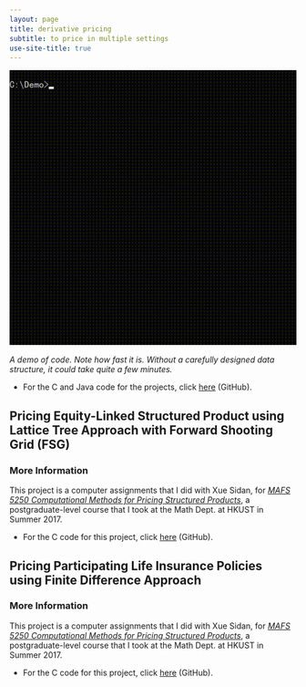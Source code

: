 ```yaml
---
layout: page
title: derivative pricing
subtitle: to price in multiple settings
use-site-title: true
---
```


![demo](demo.gif)

*A demo of code. Note how fast it is. Without a carefully designed data structure, it could take quite a few minutes.*

- For the C and Java code for the projects, click [here](https://github.com/imfl/derivative-pricing) (GitHub).

## Pricing Equity-Linked Structured Product using Lattice Tree Approach with Forward Shooting Grid (FSG)

### More Information 

This project is a computer assignments that I did with Xue Sidan, for [*MAFS 5250 Computational Methods for Pricing Structured Products*](https://www.math.ust.hk/~maykwok/MAFS5250.htm), a postgraduate-level course that I took at the Math Dept. at HKUST in Summer 2017.

- For the C code for this project, click [here](https://github.com/imfl/derivative-pricing) (GitHub).

## Pricing Participating Life Insurance Policies using Finite Difference Approach

### More Information 

This project is a computer assignments that I did with Xue Sidan, for [*MAFS 5250 Computational Methods for Pricing Structured Products*](https://www.math.ust.hk/~maykwok/MAFS5250.htm), a postgraduate-level course that I took at the Math Dept. at HKUST in Summer 2017.

- For the C code for this project, click [here](https://github.com/imfl/derivative-pricing) (GitHub).

